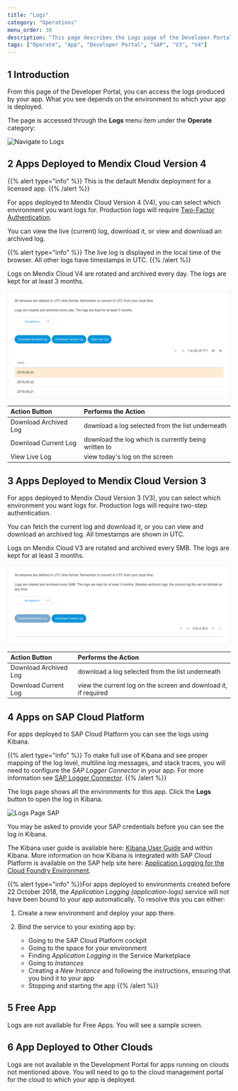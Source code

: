 ```yaml
---
title: "Logs"
category: "Operations"
menu_order: 30
description: "This page describes the Logs page of the Developer Portal."
tags: ["Operate", "App", "Developer Portal", "SAP", "V3", "V4"]
---
```


## 1 Introduction

From this page of the Developer Portal, you can access the logs produced by your app. What you see depends on the environment to which your app is deployed.

The page is accessed through the **Logs** menu item under the **Operate** category:

![Navigate to Logs](attachments/logs/log-menu.png)

## 2 Apps Deployed to Mendix Cloud Version 4

{{% alert type="info" %}}
This is the default Mendix deployment for a licensed app.
{{% /alert %}}

For apps deployed to Mendix Cloud Version 4 (V4), you can select which environment you want logs for. Production logs will require [Two-Factor Authentication](/developerportal/deploy/two-factor-authentication).

You can view the live (current) log, download it, or view and download an archived log.

{{% alert type="info" %}}
The live log is displayed in the local time of the browser. All other logs have timestamps in UTC.
{{% /alert %}}
 
Logs on Mendix Cloud V4 are rotated and archived every day. The logs are kept for at least 3 months.

![Logs Page V4](attachments/logs/log-v4.png)

Action Button | Performs the Action
:---|:---
Download Archived Log | download a log selected from the list underneath 
Download Current Log | download the log which is currently being written to
View Live Log | view today's log on the screen

## 3 Apps Deployed to Mendix Cloud Version 3

For apps deployed to Mendix Cloud Version 3 (V3), you can select which environment you want logs for. Production logs will require two-step authentication.

You can fetch the current log and download it, or you can view and download an archived log. All timestamps are shown in UTC.
 
Logs on Mendix Cloud V3 are rotated and archived every 5MB. The logs are kept for at least 3 months.

![Logs Page V3](attachments/logs/log-v3.png)

Action Button | Performs the Action
:---|:---
Download Archived Log | download a log selected from the list underneath
Download Current Log | view the current log on the screen and download it, if required

## 4 Apps on SAP Cloud Platform

For apps deployed to SAP Cloud Platform you can see the logs using Kibana.

{{% alert type="info" %}}
To make full use of Kibana and see proper mapping of the log level, multiline log messages, and stack traces, you will need to configure the *SAP Logger Connector* in your app. For more information see [SAP Logger Connector](/partners/sap/sap-logger).
{{% /alert %}}

The logs page shows all the environments for this app. Click the **Logs** button to open the log in Kibana.

![Logs Page SAP](attachments/logs/log-sap.png)

You may be asked to provide your SAP credentials before you can see the log in Kibana.

The Kibana user guide is available here: [Kibana User Guide](https://www.elastic.co/guide/en/kibana/current/index.html) and within Kibana. More information on how Kibana is integrated with SAP Cloud Platform is available on the SAP help site here: [Application Logging for the Cloud Foundry Environment](https://help.sap.com/viewer/ee8e8a203e024bbb8c8c2d03fce527dc/Cloud/en-US/68454d44ad41458788959485a24305e2.html).

{{% alert type="info" %}}For apps deployed to environments created before 22 October 2018, the *Application Logging (application-logs)* service will not have been bound to your app automatically. To resolve this you can either:

1. Create a new environment and deploy your app there.

2. Bind the service to your existing app by:

    * Going to the SAP Cloud Platform cockpit
    * Going to the space for your environment
    * Finding *Application Logging* in the Service Marketplace
    * Going to *Instances*
    * Creating a *New Instance* and following the instructions, ensuring that you bind it to your app
    * Stopping and starting the app
{{% /alert %}}

## 5 Free App

Logs are not available for Free Apps. You will see a sample screen.

## 6 App Deployed to Other Clouds

Logs are not available in the Development Portal for apps running on clouds not mentioned above. You will need to go to the cloud management portal for the cloud to which your app is deployed.
